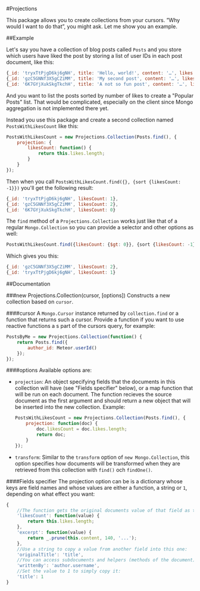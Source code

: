 #Projections

This package allows you to create collections from your cursors. ”Why would I want to do that”, you might ask. Let me show you an example.

##Example

Let's say you have a collection of blog posts called `Posts` and you store which users have liked the post by storing a list of user IDs in each post document, like this:

```javascript
{_id: 'tryxTtPjgD6kj6gNH', title: 'Hello, world!', content: '…', likes: ['Sb5nQPFjLhSHBdytM']},
{_id: 'gzC5GNNf3X5gCZiMM', title: 'My second post', content: '…', likes: ['RQij2rwibnWgiKAYk', '8KpzuFWDGdjghhgpv']},
{_id: '6K7GYjXukSkgTkchH', title: 'A not so fun post', content: '…', likes: []}
```

And you want to list the posts sorted by number of likes to create a "Popular Posts" list. That would be complicated, especially on the client since Mongo aggregation is not implemented there yet.

Instead you use this package and create a second collection named `PostsWithLikesCount` like this:

```javascript
PostsWithLikesCount = new Projections.Collection(Posts.find(), {
	projection: {
		likesCount: function() {
			return this.likes.length;
		}
	}
});
```

Then when you call `PostsWithLikesCount.find({}, {sort {likesCount: -1}})` you'll get the following result:

```javascript
{_id: 'tryxTtPjgD6kj6gNH', likesCount: 1},
{_id: 'gzC5GNNf3X5gCZiMM', likesCount: 2},
{_id: '6K7GYjXukSkgTkchH', likesCount: 0}
```

The `find` method of a `Projections.Collection` works just like that of a regular `Mongo.Collection` so you can provide a selector and other options as well:

```javascript
PostsWithLikesCount.find({likesCount: {$gt: 0}}, {sort {likesCount: -1}});
```
Which gives you this:
```javascript
{_id: 'gzC5GNNf3X5gCZiMM', likesCount: 2},
{_id: 'tryxTtPjgD6kj6gNH', likesCount: 1}
```

##Documentation

###new Projections.Collection(cursor, [options])
Constructs a new collection based on `cursor`.

####cursor
A `Mongo.Cursor` instance returned by `collection.find` or a function that returns such a cursor. Provide a function if you want to use reactive functions a s part of the cursors query, for example:

```javascript
PostsByMe = new Projections.Collection(function() {
	return Posts.find({
		author_id: Meteor.userId()
	});
});
```

####options
Available options are:

- `projection`: An object specifying fields that the documents in this collection will have (see "Fields specifier" below), or a map function that will be run on each document. The function recieves the source document as the first argument and should return a new object that will be inserted into the new collection. Example:

	```javascript
	PostsWithLikesCount = new Projections.Collection(Posts.find(), {
		projection: function(doc) {
			doc.likesCount = doc.likes.length;
			return doc;
		}
	});
	```

- `transform`: Similar to the `transform` option of `new Mongo.Collection`, this option specifies how documents will be transformed when they are retrieved from this collection with `find()` och `findOne()`.

####Fields specifier
The projection option can be is a dictionary whose keys are field names and whose values are either a function, a string or `1`, depending on what effect you want:

```javascript
{
	//The function gets the original documents value of that field as the first argument and `this` is the original document itself:
	'likesCount': function(value) {
		return this.likes.length;
	},
	'excerpt': function(value) {
		return _.prune(this.content, 140, '...');
	},
	//Use a string to copy a value from another field into this one:
	'originalTitle': 'title',
	//You can access subdocuments and helpers (methods of the document) the same way. If the document had a `author` method to get the user that wrote the post you could just write the following to get the username of that user:
	'writtenBy': 'author.username',
	//Set the value to 1 to simply copy it:
	'title': 1
}
```


